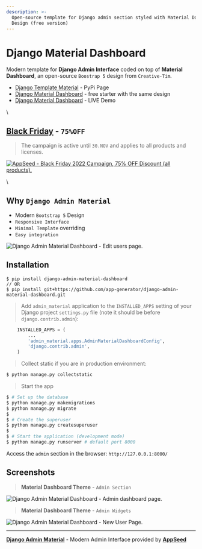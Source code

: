 ```yaml
---
description: >-
  Open-source template for Django admin section styled with Material Dashboard
  Design (free version)
---
```


# Django Material Dashboard

Modern template for **Django Admin Interface** coded on top of **Material Dashboard**, an open-source `Boostrap 5` design from `Creative-Tim`.

* [Django Template Material](https://pypi.org/project/django-admin-material-dashboard/) - PyPi Page
* [Django Material Dashboard](https://appseed.us/product/material-dashboard/django/) - free starter with the same design
* [Django Material Dashboard](https://django-material-dashboard.appseed-srv1.com/) - LIVE Demo

\


## [Black Friday](https://appseed.us/discounts/) - `75%OFF`

> The campaign is active until `30.NOV` and applies to all products and licenses.

[![AppSeed - Black Friday 2022 Campaign, 75% OFF Discount (all products).](https://user-images.githubusercontent.com/51070104/201829599-9fe6bdd7-3f19-46f3-9115-962eeb13bf29.jpg)](https://appseed.us/discounts/)

\


## Why `Django Admin Material`

* Modern `Bootstrap 5` Design
* `Responsive Interface`
* `Minimal Template` overriding
* `Easy integration`

![Django Admin Material Dashboard - Edit users page.](https://user-images.githubusercontent.com/51070104/169301658-6cf27993-c451-4cd4-9ffa-2968b8981167.png)

## Installation

```
$ pip install django-admin-material-dashboard
// OR
$ pip install git+https://github.com/app-generator/django-admin-material-dashboard.git
```

> Add `admin_material` application to the `INSTALLED_APPS` setting of your Django project `settings.py` file (note it should be before `django.contrib.admin`):

```python
    INSTALLED_APPS = (
        ...
        'admin_material.apps.AdminMaterialDashboardConfig',
        'django.contrib.admin',
    )
```

> Collect static if you are in production environment:

```bash
$ python manage.py collectstatic
```

> Start the app

```bash
$ # Set up the database
$ python manage.py makemigrations
$ python manage.py migrate
$
$ # Create the superuser
$ python manage.py createsuperuser
$
$ # Start the application (development mode)
$ python manage.py runserver # default port 8000
```

Access the `admin` section in the browser: `http://127.0.0.1:8000/`

## Screenshots

> **Material Dashboard Theme** - `Admin Section`

![Django Admin Material Dashboard - Admin dashboard page.](https://user-images.githubusercontent.com/51070104/196743760-6e0e1930-8233-421c-ac53-d65c273b00dc.png)

> **Material Dashboard Theme** - `Admin Widgets`

![Django Admin Material Dashboard - New User Page.](https://user-images.githubusercontent.com/51070104/196743821-2e140dd8-fe15-4615-9e9f-0467900b1a1b.png)

***

[**Django Admin Material**](https://github.com/app-generator/django-admin-material-dashboard) - Modern Admin Interface provided by [**AppSeed**](https://appseed.us/)
